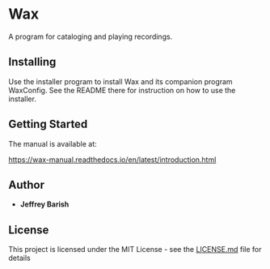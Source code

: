 # Wax

A program for cataloging and playing recordings.

## Installing

Use the installer program to install Wax and its companion program WaxConfig. See the README there for instruction on how to use the installer.

## Getting Started

The manual is available at:

https://wax-manual.readthedocs.io/en/latest/introduction.html

## Author

* **Jeffrey Barish**

## License

This project is licensed under the MIT License - see the [LICENSE.md](LICENSE.md) file for details
